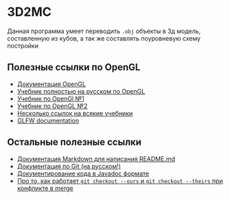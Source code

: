 # 3D2MC
Данная программа умеет переводить `.obj` объекты в 3д модель, составленную из кубов, 
а так же составлять поуровневую схему постройки
## Полезные ссылки по OpenGL
+ [Документация OpenGL](https://docs.gl/)
+ [Учебник полностью на русском по OpenGL](https://habr.com/ru/articles/310790/)
+ [Учебник по OpenGl №1](http://www.opengl-tutorial.org)
+ [Учебник по OpenGL №2](https://learnopengl.com)
+ [Несколько ссылок на всякие учебники](https://openglbook.com)
+ [GLFW documentation](https://www.glfw.org/documentation.html)
## Остальные полезные ссылки
+ [Документация Markdown для написания README.md](https://ru.wikipedia.org/wiki/Markdown)
+ [Документация по Git (на русском!)](https://git-scm.com/book/ru/v2)
+ [Документирование кода в Javadoc формате](https://developer.lsst.io/cpp/api-docs.html)
+ [Про то, как работает ```git checkout --ours``` и ```git checkout --theirs``` при конфликте в merge](https://nitaym.github.io/ourstheirs/)
